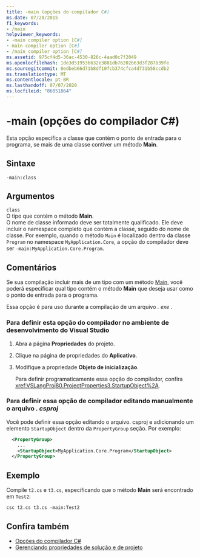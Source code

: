 ```yaml
---
title: -main (opções do compilador C#)
ms.date: 07/20/2015
f1_keywords:
- /main
helpviewer_keywords:
- -main compiler option [C#]
- main compiler option [C#]
- /main compiler option [C#]
ms.assetid: 975cf4d5-36ac-4530-826c-4aad0c7f2049
ms.openlocfilehash: 1de3d51953b632e3881db76202b63d3f287b39fe
ms.sourcegitcommit: 0edbeb66d71b8df10fcb374cfca4d731b58ccdb2
ms.translationtype: MT
ms.contentlocale: pt-BR
ms.lasthandoff: 07/07/2020
ms.locfileid: "86051864"
---
```

# <a name="-main-c-compiler-options"></a>-main (opções do compilador C#)

Esta opção especifica a classe que contém o ponto de entrada para o programa, se mais de uma classe contiver um método **Main**.

## <a name="syntax"></a>Sintaxe

```console
-main:class
```

## <a name="arguments"></a>Argumentos
 `class`  
 O tipo que contém o método **Main**.  
 O nome de classe informado deve ser totalmente qualificado. Ele deve incluir o namespace completo que contém a classe, seguido do nome de classe. Por exemplo, quando o método `Main` é localizado dentro da classe `Program` no namespace `MyApplication.Core`, a opção do compilador deve ser `-main:MyApplication.Core.Program`.

## <a name="remarks"></a>Comentários

Se sua compilação incluir mais de um tipo com um método [Main](../../programming-guide/main-and-command-args/index.md), você poderá especificar qual tipo contém o método **Main** que deseja usar como o ponto de entrada para o programa.

Essa opção é para uso durante a compilação de um arquivo *. exe* .

### <a name="to-set-this-compiler-option-in-the-visual-studio-development-environment"></a>Para definir esta opção do compilador no ambiente de desenvolvimento do Visual Studio

1. Abra a página **Propriedades** do projeto.

2. Clique na página de propriedades do **Aplicativo**.

3. Modifique a propriedade **Objeto de inicialização**.

    Para definir programaticamente essa opção do compilador, confira <xref:VSLangProj80.ProjectProperties3.StartupObject%2A>.

### <a name="to-set-this-compiler-option-by-manually-editing-the-csproj-file"></a>Para definir essa opção de compilador editando manualmente o arquivo *. csproj*

Você pode definir essa opção editando o arquivo. csproj e adicionando um elemento `StartupObject` dentro da `PropertyGroup` seção. Por exemplo:

```xml
  <PropertyGroup>
    ...
    <StartupObject>MyApplication.Core.Program</StartupObject>
  </PropertyGroup>
```

## <a name="example"></a>Exemplo

Compile `t2.cs` e `t3.cs`, especificando que o método **Main** será encontrado em `Test2`:

```console
csc t2.cs t3.cs -main:Test2
```

## <a name="see-also"></a>Confira também

- [Opções do compilador C#](./index.md)
- [Gerenciando propriedades de solução e de projeto](/visualstudio/ide/managing-project-and-solution-properties)
